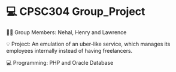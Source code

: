 # 💻 CPSC304 Group_Project 
👨‍💻 Group Members: Nehal, Henry and Lawrence

💡 Project: An emulation of an uber-like service, which manages its employees internally instead of having freelancers.

💻 Programming: PHP and Oracle Database
